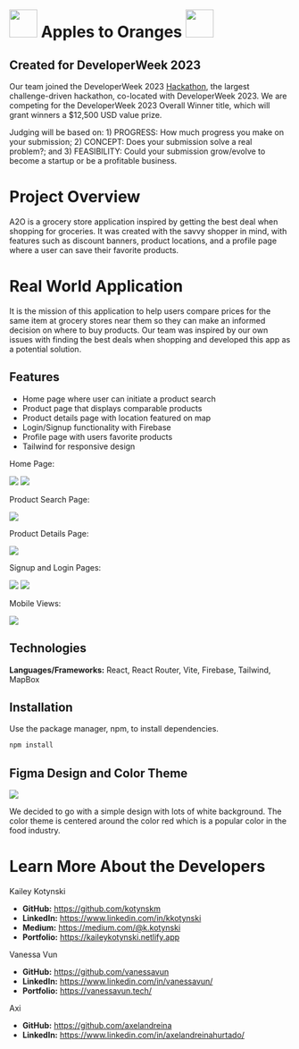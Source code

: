# <img src="/src/assets/img/icons8-fruits-flaticons.png" width='50px'> Apples to Oranges <img src="/src/assets/img/icons8-fruits-flaticons.png" width='50px'>

## Created for DeveloperWeek 2023

Our team joined the DeveloperWeek 2023 [Hackathon](https://developerweek-2023-hackathon.devpost.com/), the largest challenge-driven hackathon, co-located with DeveloperWeek 2023. We are competing for the DeveloperWeek 2023 Overall Winner title, which will grant winners a $12,500 USD value prize.

Judging will be based on: 1) PROGRESS: How much progress you make on your submission; 2) CONCEPT: Does your submission solve a real problem?; and 3) FEASIBILITY: Could your submission grow/evolve to become a startup or be a profitable business.

# Project Overview

A2O is a grocery store application inspired by getting the best deal when shopping for groceries. It was created with the savvy shopper in mind, with features such as discount banners, product locations, and a profile page where a user can save their favorite products.

# Real World Application

It is the mission of this application to help users compare prices for the same item at grocery stores near them so they can make an informed decision on where to buy products. Our team was inspired by our own issues with finding the best deals when shopping and developed this app as a potential solution.

## Features

- Home page where user can initiate a product search
- Product page that displays comparable products
- Product details page with location featured on map
- Login/Signup functionality with Firebase
- Profile page with users favorite products
- Tailwind for responsive design

Home Page:

<img src="src/assets/README/home.png">
<img src="src/assets/README/home-2.png">

Product Search Page:

<img src="src/assets/README/searchpage.png">

Product Details Page:

<img src="src/assets/README/details.png">

Signup and Login Pages:

<img src="src/assets/README/signup.png">
<img src="src/assets/README/login.png">

Mobile Views:

<img src="src/assets/README/mobile-view.png">

## Technologies

**Languages/Frameworks:** React, React Router, Vite, Firebase, Tailwind, MapBox

## Installation

Use the package manager, npm, to install dependencies.

```bash
npm install
```

## Figma Design and Color Theme

<img src="src/assets/README/figma.png">

We decided to go with a simple design with lots of white background. The color theme is centered around the color red which is a popular color in the food industry.

# Learn More About the Developers

Kailey Kotynski

- **GitHub:** https://github.com/kotynskm
- **LinkedIn:** https://www.linkedin.com/in/kkotynski
- **Medium:** https://medium.com/@k.kotynski
- **Portfolio:** https://kaileykotynski.netlify.app

Vanessa Vun

- **GitHub:** https://github.com/vanessavun
- **LinkedIn:** https://www.linkedin.com/in/vanessavun/
- **Portfolio:** https://vanessavun.tech/

Axi
- **GitHub:** https://github.com/axelandreina
- **LinkedIn:** https://www.linkedin.com/in/axelandreinahurtado/
